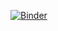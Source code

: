 [![Binder](https://mybinder.org/badge.svg)](https://mybinder.org/v2/gh/KhadeejaSiddique/my-first-binder/master)
